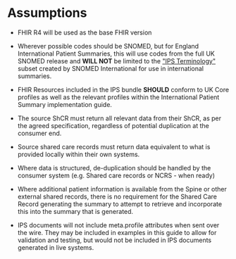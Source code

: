 # Assumptions

 * FHIR R4 will be used as the base FHIR version
 
 * Wherever possible codes should be SNOMED, but for England International Patient Summaries, this will use codes from the full UK SNOMED release and **WILL NOT** be limited to the ["IPS Terminology"](https://www.snomed.org/international-patient-summary-terminology) subset created by SNOMED International for use in international summaries.

 * FHIR Resources included in the IPS bundle **SHOULD** conform to UK Core profiles as well as the relevant profiles within the International Patient Summary implementation guide.

* The source ShCR must return all relevant data from their ShCR, as per the agreed specification, regardless of potential duplication at the consumer end.

* Source shared care records must return data equivalent to what is provided locally within their own systems.

* Where data is structured, de-duplication should be handled by the consumer system (e.g. Shared care records or NCRS - when ready)

* Where additional patient information is available from the Spine or other external shared records, there is no requirement for the Shared Care Record generating the summary to attempt to retrieve and incorporate this into the summary that is generated.

* IPS documents will not include meta.profile attributes when sent over the wire. They may be included in examples in this guide to allow for validation and testing, but would not be included in IPS documents generated in live systems.